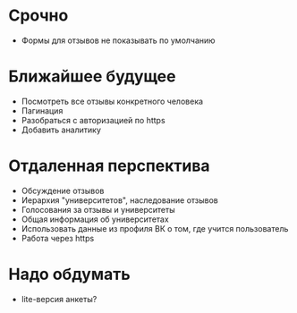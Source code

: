 # Срочно
- Формы для отзывов не показывать по умолчанию

# Ближайшее будущее
- Посмотреть все отзывы конкретного человека
- Пагинация
- Разобраться с авторизацией по https
- Добавить аналитику

# Отдаленная перспектива
- Обсуждение отзывов
- Иерархия "университетов", наследование отзывов
- Голосования за отзывы и университеты
- Общая информация об университетах
- Использовать данные из профиля ВК о том, где учится пользователь
- Работа через https

# Надо обдумать
- lite-версия анкеты?
